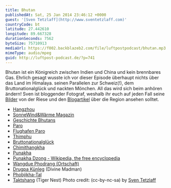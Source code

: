 ```yaml
---
title: Bhutan
publishedAt: Sat, 25 Jan 2014 23:46:12 +0000
guest: '[Sven Tetzlaff](http://www.sventetzlaff.com)'
countryCode: bt
latitude: 27.442610
longitude: 89.667328
durationSeconds: 7562
byteSize: 75710913
mediaUrl: https://f002.backblazeb2.com/file/luftpostpodcast/bhutan.mp3
mimeType: audio/mpeg
guid: http://luftpost-podcast.de/?p=741
---
```


Bhutan ist ein Königreich zwischen Indien und China und kein brennbares Gas. Ehrlich gesagt wusste ich vor dieser Episode überhaupt nichts über das Land im Himalaya. seinen Parallelen zur Schweiz(!), dem Bruttonationalglück und nackten Mönchen. All das wird sich beim anhören ändern! Sven ist bloggender Fotograf, weshalb ihr euch auf jeden Fall seine [Bilder](http://www.marenvandenberg.de/spb/gallery/34-0-Bhutan.html) von der Riese und den [Blogartikel](http://www.sventetzlaff.com/index.php/component/content/article/10-fotografie/48-fotografieren-mit-quanten-2) über die Region ansehen solltet.

- [Hangzhou](http://de.wikipedia.org/wiki/Hangzhou)
- [SonneWind&Wärme Magazin](http://www.sonnewindwaerme.de/)
- [Geschichte Bhutans](http://de.wikipedia.org/wiki/Geschichte%5FBhutans)
- [Paro](http://de.wikipedia.org/wiki/Paro%5F%28Stadt%29)
- [Flughafen Paro](http://de.wikipedia.org/wiki/Flughafen%5FParo)
- [Thimphu](http://de.wikipedia.org/wiki/Thimpu)
- [Bruttonationalglück](http://de.wikipedia.org/wiki/Bruttosozialgl%C3%BCck)
- [Chimithangkha](http://www.openstreetmap.org/node/1985259858)
- [Punakha](http://de.wikipedia.org/wiki/Punakha)
- [Punakha Dzong - Wikipedia, the free encyclopedia](http://en.wikipedia.org/wiki/Punakha%5FDzong)
- [Wangdue Phodrang (Ortschaft)](http://de.wikipedia.org/wiki/Wangdue%5FPhodrang%5F%28Ortschaft%29)
- [Drugpa Künleg](http://de.wikipedia.org/wiki/Drugpa%5FK%C3%BCnleg) (Divine Madman)
- [Phobjikha-Tal](http://www.bhutan-travel.de/index.php/ausflugsmoeglichkeiten/17-ausfluege/83-phobjikha-tal-bhutan)
- [Taktshang](http://de.wikipedia.org/wiki/Taktshang) (Tiger Nest)
  Photo credit: (cc-by-nc-sa) by [Sven Tetzlaff](http://www.marenvandenberg.de)
